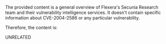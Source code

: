 The provided content is a general overview of Flexera's Secunia Research team and their vulnerability intelligence services. It doesn't contain specific information about CVE-2004-2586 or any particular vulnerability.

Therefore, the content is:

UNRELATED